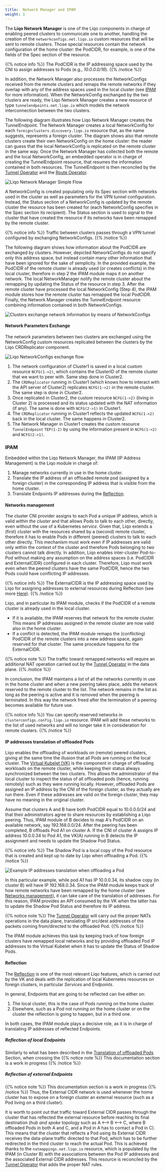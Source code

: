 ```yaml
---
title:  Network Manager and IPAM
weight: 1
---
```


The **Liqo Network Manager** is one of the Liqo components in charge of enabling peered clusters to communicate one to another, handling the creation of the `networkconfigs.net.liqo.io` custom resources that will be sent to remote clusters.
Those special resources contain the network configuration of the home cluster: the PodCIDR, for example, is one of the fields of the Spec section of the resource.

{{% notice info %}}
The PodCIDR is the IP addressing space used by the CNI to assign addresses to Pods (e.g., _10.0.0.0/16_).
{{% /notice %}}

In addition, the Network Manager also processes the NetworkConfigs received from the remote clusters and remaps the remote networks if they overlap with any of the address spaces used in the local cluster (see [IPAM](#ipam) for more information).
When the NetworkConfig exchanged by the two clusters are ready, the Liqo Network Manager creates a new resource of type `tunnelendpoints.net.liqo.io` which models the network interconnection between the two clusters.

The following diagram illustrates how Liqo Network Manager creates the TunnelEndpoint.
The Network Manager creates a local NetworkConfig for each `foreignclusters.discovery.liqo.io` resource that, as the name suggests, represents a foreign cluster.
The diagram shows also that remote clusters create their own NetworkConfig on the home cluster: the reader can guess that the local NetworkConfig is replicated on the remote cluster in the same way.
Once the Network Manager has collected both the remote and the local NetworkConfig, an embedded operator is in charge of creating the TunnelEndpoint resource, that resumes the information contained in both resources. 
The TunnelEndpoint is then reconciled by the [Tunnel Operator](../gateway#tunnel-operator) and the [Route Operator](../route#route-operator).


![Liqo Network Manager Simple Flow](../../../../images/liqonet/liqo-network-manager-simple-flow.png)

A NetworkConfig is created populating only its Spec section with networks used in the cluster as well as parameters for the VPN tunnel configuration.
Instead, the Status section of a NetworkConfig is updated by the remote cluster the resource has been created for (each NetworkConfig specifies in the Spec section its recipient).
The Status section is used to signal to the cluster that have created the resource if its networks have been remapped by the remote cluster.

{{% notice info %}}
Traffic between clusters passes through a VPN tunnel configured by exchanging NetworkConfigs.
{{% /notice %}}

The following diagram shows how information about the PodCIDR are exchanged by clusters. However, depicted NetworkConfigs do not specify only this address space, but instead contain many other information that have been ignored for the sake of semplicity.
In the provided example, the PodCIDR of the remote cluster is already used (or creates conflicts) in the local cluster, therefore in step 2 the IPAM module maps it on another network. The local NetworkManager notify the remote cluster about the remapping by updating the Status of the resource in step 3. After the remote cluster have processed the local NetworkConfig (Step 4), the IPAM module stores how the remote cluster has remapped the local PodCIDR. Finally, the Network Manager creates the TunnelEndpoint resource combining information contained in both NetworkConfigs.

![Clusters exchange network information by means of NetworkConfigs](../../../../images/liqonet/networkconfigs-exchange-info.png)

#### Network Parameters Exchange

The network parameters between two clusters are exchanged using the NetworkConfig custom resources replicated between the clusters by the Liqo CRDReplicator component.

![Liqo NetworkConfigs exchange flow](../../../../images/liqonet/networkconfigs-exchange-flow.png)

1. The network configuration of Cluster1 is saved in a local custom resource `NCFG(1->2)`, which contains the ClusterID of the remote cluster that we want to peer with. Same step done in Cluster2.
2. The `CRDReplicator` running in Cluster1 (which knows how to interact with the API server of Cluster2) replicates `NCFG(1->2)` in the remote cluster. The same step is done in Cluster2.
3. Once replicated in Cluster2, the custom resource `NCFG(1->2)` (living in Cluster 2) is processed and its status updated with the NAT information (if any). The same is done with `NCFG(2->1)` in Cluster1.
4. The `CRDReplicator` running in Cluster1 reflects the updated `NCFG(1->2)` back in the local cluster. The same happens in Cluster2.
5. The Network Manager in Cluster1 creates the custom resource `TunnelEndpoint` `TEP(1-2)` by using the information present in `NCFG(1->2)` and `NCFG(2->1)`.


### IPAM
Embedded within the Liqo Network Manager, the IPAM (IP Address Management) is the Liqo module in charge of:
1. Manage networks currently in use in the home cluster.
2. Translate the IP address of an offloaded remote pod (assigned by a foreign cluster) in the corresponding IP address that is visible from the home cluster.
3. Translate Endpoints IP addresses during the [Reflection](../../../offloading/features/api-reflection#Overview).


#### Networks management
The cluster CNI provider assigns to each Pod a unique IP address, which is valid _within the cluster_ and that allows Pods to talk to each other, directly, even without the use of a Kubernetes _service_.
Given that, Liqo extends a (first) cluster with the resources shared by a (second) remote cluster, therefore it has to enable Pods in different (peered) clusters to talk to each other directly.
This mechanism must work even if IP addresses are valid only within the context of the cluster and therefore Pods belonging to _two_ clusters cannot talk directly.
In addition, Liqo enables inter-cluster Pod-to-Pod without making any assumption on the address spaces (i.e. PodCIDR and ExternalCIDR) configured in each cluster.
Therefore, Liqo must work even when the peered clusters have the same PodCIDR, hence the two Pods could have conflicting IP addresses.

{{% notice info %}}
The ExternalCIDR is the IP addressing space used by Liqo for assigning addresses to external resources during Reflection (see more [Here](#reflection-of-external-endpoints)).
{{% /notice %}}

Liqo, and in particular its IPAM module, checks if the PodCIDR of a remote cluster is already used in the local cluster.
- If it is available, the IPAM reserves that network for the remote cluster. This means IP addresses assigned in the remote cluster are now valid also in the home cluster.
- If a conflict is detected, the IPAM module remaps the (conflicting) PodCIDR of the remote clusters into a new address space, again reserved for that cluster.
The same procedure happens for the ExternalCIDR.

{{% notice note %}}
The traffic toward remapped networks will require an additional NAT operation carried out by the [Tunnel Operator](../gateway#tunnel-operator) in the data plane.
{{% /notice %}}

In conclusion, the IPAM maintains a list of all the networks currently in use in the home cluster and when a new peering takes place, adds the network reserved to the remote cluster to the list. The network remains in the list as long as the peering is active and it is removed when the peering is terminated. In this way the network freed after the termination of a peering becomes available for future use.

{{% notice info %}}
You can specify reserved networks in `clusterconfigs.config.liqo.io` resource. IPAM will add these networks to the list of used networks and will no longer take it in consideration for remote clusters.
{{% /notice %}}

#### IP addresses translation of offloaded Pods
Liqo enables the offloading of workloads on (remote) peered clusters, giving at the same time the illusion that all Pods are running on the local cluster.
The [Virtual Kubelet (VK)](../../../offloading#virtual-kubelet) is the component in charge of offloading workloads on the remote cluster, while keeping their status always synchronized between the two clusters.
This allows the administrator of the local cluster to inspect the status of all offloaded pods (hence, running remotely) such as they were running locally.
However, offloaded Pods are assigned an IP address by the CNI of the foreign cluster, as they actually are run there.
Even if these addresses are valid on the foreign cluster, they may have no meaning in the original cluster.

Assume that clusters A and B have both PodCIDR equal to 10.0.0.0/24 and that their administrators agree to share resources by establishing a Liqo peering.
Thus, IPAM module of B decides to map A's PodCIDR on an available network, say 192.168.0.0/24.
After the peering has been completed, B offloads Pod A1 on cluster A.
If the CNI of cluster A assigns IP address 10.0.0.34 to Pod A1, the VK(A) running in B detects the IP assignment and needs to update the Shadow Pod Status.

{{% notice info %}}
The Shadow Pod is a local copy of the Pod resource that is created and kept up to date by Liqo when offloading a Pod.
{{% /notice %}}

![Example IP addresses translation when offloading a Pod](../../../../images/liqonet/offloaded-pod-ip.png)

In this particular example, while pod A1 has IP 10.0.0.34, its shadow copy (in cluster B) will have IP 192.168.0.34.
Since the IPAM module keeps track of how remote networks have been remapped by the home cluster (see [Networks management](#networks-management)), it can take care of the translation of addresses.
For this reason, IPAM provides an API consumed by the VK when the latter has to update the Shadow Pod Status and therefore its IP address.

{{% notice note %}}
The [Tunnel Operator](../gateway#tunnel-operator) will carry out the proper NATs operations in the data plane, translating IP src/dest addresses of the packets coming from/directed to the offloaded Pod.
{{% /notice %}}

The IPAM module achieves this task by keeping track of how foreign clusters have remapped local networks and by providing offloaded Pod IP addresses to the Virtual Kubelet when it has to update the Status of Shadow Pods.


#### Reflection
The [Reflection](../../../offloading/features/api-reflection#Overview) is one of the most relevant Liqo features, which is carried out by the VK and deals with the replication of local Kubernetes resources on foreign clusters, in particular _Services_ and _Endpoints_.

In general, Endpoints that are going to be reflected can live either on:
1. The local cluster, this is the case of Pods running on the home cluster.
2. Elsewhere, such as a Pod not running on the home cluster or on the cluster the reflection is going to happen, but in a third one.

In both cases, the IPAM module plays a decisive role, as it is in charge of translating IP addresses of reflected Endpoints.

##### Reflection of local Endpoints
Similarly to what has been described in the [Translation of offloaded Pods](#ip-addresses-translation-of-offloaded-pods) Section, when crossing the 
{{% notice note %}}
This documentation section is a work in progress
{{% /notice %}}

##### Reflection of external Endpoints
{{% notice note %}}
This documentation section is a work in progress
{{% /notice %}}
Thus, the External CIDR network is used whenever the home cluster has to expose on a foreign cluster an external resource (such as a Pod living on a third cluster).

It is worth to point out that traffic toward External CIDR passes through the cluster that has reflected the external resource before reaching its final destination (_hub and spoke_ topology such as A <--> B <--> C, where B offloaded Pods in both A and C, and a Pod in A has to contact a Pod in C).
This means that the cluster that reflects a Pod using its External CIDR receives the data-plane traffic directed to that Pod, which has to be further redirected in the third cluster to reach the actual Pod.
This is achieved thanks to the `natmappings.net.liqo.io` resource, which is populated by the IPAM (in Cluster B) with the associations between the Pod IP addresses and the associated External CIDR addresses.
This resource is reconciled by the [Tunnel Operator](../gateway#tunnel-operator) that adds the proper NAT rules.
